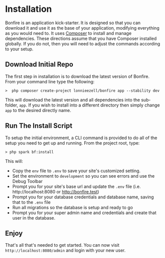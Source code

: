 # Installation

Bonfire is an application kick-starter. It is designed so that you can download it and use it as the base of your
application, modifying everything as you would need to.  It uses [Composer](https://getcomposer.org) to install
and manage dependencies. These directions assume that you have Composer installed globally. If you do not, then 
you will need to adjust the commands according to your setup.

## Download Initial Repo

The first step in installation is to download the latest version of Bonfire. From your command line type the following: 

    >  php composer create-project lonnieezell/bonfire app --stability dev

This will download the latest version and all dependencies into the sub-folder, `app`. If you wish to install into 
a different directory then simply change `app` to the desired directly name. 

## Run The Install Script

To setup the initial environment, a CLI command is provided to do all of the setup you need to get up and running. 
From the project root, type: 

    > php spark bf:install

This will: 

- Copy the `env` file to `.env` to save your site's customized setting.
- Set the environment to `development` so you can see errors and use the Debug Toolbar
- Prompt you for your site's base url and update the `.env` file (i.e. http://localhost:8080 or http://bonfire.test)
- Prompt you for your database credentials and database name, saving that to the `.env` file
- Run all migrations so the database is setup and ready to go
- Prompt you for your super admin name and credentials and create that user in the database. 

## Enjoy

That's all that's needed to get started. You can now visit `http://localhost:8080/admin` and login with your new user.




